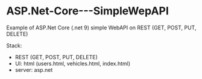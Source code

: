 # ASP.Net-Core---SimpleWepAPI
Example of ASP.Net Core (.net 9) simple WebAPI on REST (GET, POST, PUT, DELETE)

Stack:
- REST (GET, POST, PUT, DELETE)
- UI: html (users.html, vehicles.html, index.html) 
- server: asp.net 

